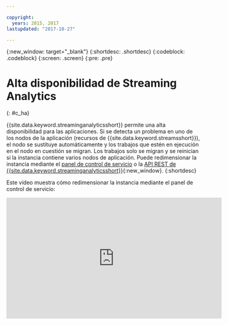 ```yaml
---

copyright:
  years: 2015, 2017
lastupdated: "2017-10-27"

---
```


<!-- Attribute definitions -->
{:new_window: target="_blank"}
{:shortdesc: .shortdesc}
{:codeblock: .codeblock}
{:screen: .screen}
{:pre: .pre}

# Alta disponibilidad de Streaming Analytics
{: #c_ha}

{{site.data.keyword.streaminganalyticsshort}} permite una alta disponibilidad para las aplicaciones. Si se detecta un problema en uno de los nodos de la aplicación (recursos de {{site.data.keyword.streamsshort}}), el nodo se sustituye automáticamente y los trabajos que estén en ejecución en el nodo en cuestión se migran. Los trabajos solo se migran y se reinician si la instancia contiene varios nodos de aplicación. Puede redimensionar la instancia mediante el [panel de control de servicio](/docs/services/StreamingAnalytics/r_service_dashboard.html) o la [API REST de {{site.data.keyword.streaminganalyticsshort}}](https://console.ng.bluemix.net/apidocs/220){:new_window}.
{:shortdesc}

Este vídeo muestra cómo redimensionar la instancia mediante el panel de control de servicio:

<iframe width="560" height="315" src="https://www.youtube.com/embed/zbZ9am9UhPw?rel=0" frameborder="0" allowfullscreen>Redimensionar instancia</iframe>
